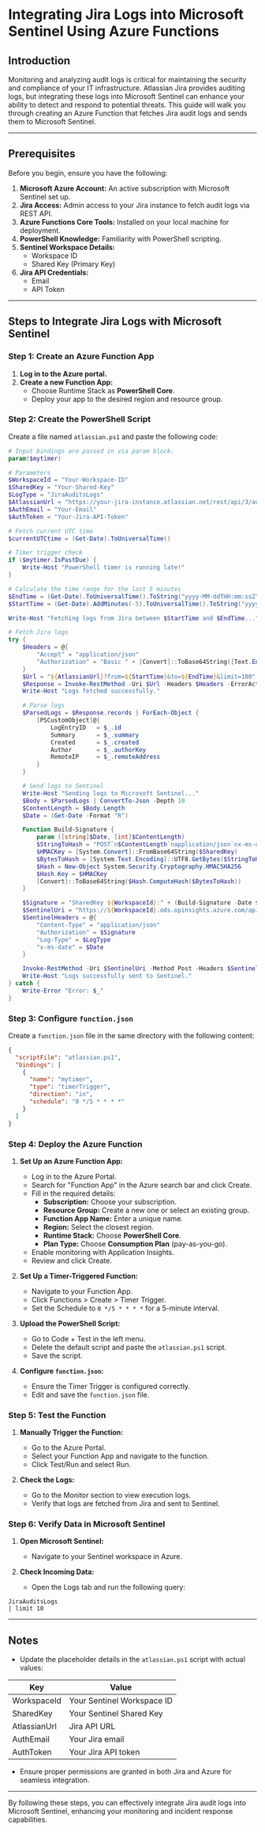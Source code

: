 # Integrating Jira Logs into Microsoft Sentinel Using Azure Functions

## Introduction
Monitoring and analyzing audit logs is critical for maintaining the security and compliance of your IT infrastructure. Atlassian Jira provides auditing logs, but integrating these logs into Microsoft Sentinel can enhance your ability to detect and respond to potential threats. This guide will walk you through creating an Azure Function that fetches Jira audit logs and sends them to Microsoft Sentinel.

---

## Prerequisites
Before you begin, ensure you have the following:

1. **Microsoft Azure Account:** An active subscription with Microsoft Sentinel set up.
2. **Jira Access:** Admin access to your Jira instance to fetch audit logs via REST API.
3. **Azure Functions Core Tools:** Installed on your local machine for deployment.
4. **PowerShell Knowledge:** Familiarity with PowerShell scripting.
5. **Sentinel Workspace Details:**
   - Workspace ID
   - Shared Key (Primary Key)
6. **Jira API Credentials:**
   - Email
   - API Token

---

## Steps to Integrate Jira Logs with Microsoft Sentinel

### Step 1: Create an Azure Function App

1. **Log in to the Azure portal.**
2. **Create a new Function App:**
   - Choose Runtime Stack as **PowerShell Core**.
   - Deploy your app to the desired region and resource group.

### Step 2: Create the PowerShell Script

Create a file named `atlassian.ps1` and paste the following code:

```powershell
# Input bindings are passed in via param block.
param($mytimer)

# Parameters
$WorkspaceId = "Your-Workspace-ID"
$SharedKey = "Your-Shared-Key"
$LogType = "JiraAuditsLogs"
$AtlassianUrl = "https://your-jira-instance.atlassian.net/rest/api/3/auditing/record"
$AuthEmail = "Your-Email"
$AuthToken = "Your-Jira-API-Token"

# Fetch current UTC time
$currentUTCtime = (Get-Date).ToUniversalTime()

# Timer trigger check
if ($mytimer.IsPastDue) {
    Write-Host "PowerShell timer is running late!"
}

# Calculate the time range for the last 5 minutes
$EndTime = (Get-Date).ToUniversalTime().ToString("yyyy-MM-ddTHH:mm:ssZ")
$StartTime = (Get-Date).AddMinutes(-5).ToUniversalTime().ToString("yyyy-MM-ddTHH:mm:ssZ")

Write-Host "Fetching logs from Jira between $StartTime and $EndTime..."

# Fetch Jira logs
try {
    $Headers = @{
        "Accept" = "application/json"
        "Authorization" = "Basic " + [Convert]::ToBase64String([Text.Encoding]::UTF8.GetBytes("${AuthEmail}:${AuthToken}"))
    }
    $Url = "${AtlassianUrl}?from=${StartTime}&to=${EndTime}&limit=100"
    $Response = Invoke-RestMethod -Uri $Url -Headers $Headers -ErrorAction Stop
    Write-Host "Logs fetched successfully."

    # Parse logs
    $ParsedLogs = $Response.records | ForEach-Object {
        [PSCustomObject]@{
            LogEntryID   = $_.id
            Summary      = $_.summary
            Created      = $_.created
            Author       = $_.authorKey
            RemoteIP     = $_.remoteAddress
        }
    }

    # Send logs to Sentinel
    Write-Host "Sending logs to Microsoft Sentinel..."
    $Body = $ParsedLogs | ConvertTo-Json -Depth 10
    $ContentLength = $Body.Length
    $Date = (Get-Date -Format "R")

    Function Build-Signature {
        param ([string]$Date, [int]$ContentLength)
        $StringToHash = "POST`n$ContentLength`napplication/json`nx-ms-date:$Date`n/api/logs"
        $HMACKey = [System.Convert]::FromBase64String($SharedKey)
        $BytesToHash = [System.Text.Encoding]::UTF8.GetBytes($StringToHash)
        $Hash = New-Object System.Security.Cryptography.HMACSHA256
        $Hash.Key = $HMACKey
        [Convert]::ToBase64String($Hash.ComputeHash($BytesToHash))
    }

    $Signature = "SharedKey ${WorkspaceId}:" + (Build-Signature -Date $Date -ContentLength $ContentLength)
    $SentinelUri = "https://${WorkspaceId}.ods.opinsights.azure.com/api/logs?api-version=2016-04-01"
    $SentinelHeaders = @{
        "Content-Type" = "application/json"
        "Authorization" = $Signature
        "Log-Type" = $LogType
        "x-ms-date" = $Date
    }

    Invoke-RestMethod -Uri $SentinelUri -Method Post -Headers $SentinelHeaders -Body $Body -ErrorAction Stop
    Write-Host "Logs successfully sent to Sentinel."
} catch {
    Write-Error "Error: $_"
}
```

### Step 3: Configure `function.json`

Create a `function.json` file in the same directory with the following content:

```json
{
  "scriptFile": "atlassian.ps1",
  "bindings": [
    {
      "name": "mytimer",
      "type": "timerTrigger",
      "direction": "in",
      "schedule": "0 */5 * * * *"
    }
  ]
}
```

### Step 4: Deploy the Azure Function

1. **Set Up an Azure Function App:**
   - Log in to the Azure Portal.
   - Search for "Function App" in the Azure search bar and click Create.
   - Fill in the required details:
     - **Subscription:** Choose your subscription.
     - **Resource Group:** Create a new one or select an existing group.
     - **Function App Name:** Enter a unique name.
     - **Region:** Select the closest region.
     - **Runtime Stack:** Choose **PowerShell Core**.
     - **Plan Type:** Choose **Consumption Plan** (pay-as-you-go).
   - Enable monitoring with Application Insights.
   - Review and click Create.

2. **Set Up a Timer-Triggered Function:**
   - Navigate to your Function App.
   - Click Functions > Create > Timer Trigger.
   - Set the Schedule to `0 */5 * * * *` for a 5-minute interval.

3. **Upload the PowerShell Script:**
   - Go to Code + Test in the left menu.
   - Delete the default script and paste the `atlassian.ps1` script.
   - Save the script.

4. **Configure `function.json`:**
   - Ensure the Timer Trigger is configured correctly.
   - Edit and save the `function.json` file.

### Step 5: Test the Function

1. **Manually Trigger the Function:**
   - Go to the Azure Portal.
   - Select your Function App and navigate to the function.
   - Click Test/Run and select Run.

2. **Check the Logs:**
   - Go to the Monitor section to view execution logs.
   - Verify that logs are fetched from Jira and sent to Sentinel.

### Step 6: Verify Data in Microsoft Sentinel

1. **Open Microsoft Sentinel:**
   - Navigate to your Sentinel workspace in Azure.

2. **Check Incoming Data:**
   - Open the Logs tab and run the following query:

```kql
JiraAuditsLogs
| limit 10
```

---

## Notes

- Update the placeholder details in the `atlassian.ps1` script with actual values:

| Key            | Value                                      |
|----------------|--------------------------------------------|
| WorkspaceId    | Your Sentinel Workspace ID                |
| SharedKey      | Your Sentinel Shared Key                  |
| AtlassianUrl   | Jira API URL                              |
| AuthEmail      | Your Jira email                           |
| AuthToken      | Your Jira API token                       |

- Ensure proper permissions are granted in both Jira and Azure for seamless integration.

---

By following these steps, you can effectively integrate Jira audit logs into Microsoft Sentinel, enhancing your monitoring and incident response capabilities.

